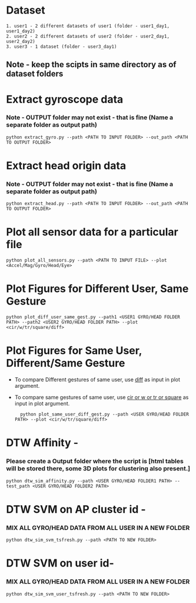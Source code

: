 # Dataset

    1. user1 - 2 different datasets of user1 (folder - user1_day1, user1_day2)
    2. user2 - 2 different datasets of user2 (folder - user2_day1, user2_day2)
    3. user3 - 1 dataset (folder - user3_day1)

## Note - keep the scipts in same directory as of dataset folders

# Extract gyroscope data

### Note - OUTPUT folder may not exist - that is fine (Name a separate folder as output path)

    python extract_gyro.py --path <PATH TO INPUT FOLDER> --out_path <PATH TO OUTPUT FOLDER>

# Extract head origin data

### Note - OUTPUT folder may not exist - that is fine (Name a separate folder as output path)

    python extract_head.py --path <PATH TO INPUT FOLDER> --out_path <PATH TO OUTPUT FOLDER>

# Plot all sensor data for a particular file

    python plot_all_sensors.py --path <PATH TO INPUT FILE> --plot <Accel/Mag/Gyro/Head/Eye>

# Plot Figures for Different User, Same Gesture

    python plot_diff_user_same_gest.py --path1 <USER1 GYRO/HEAD FOLDER PATH> --path2 <USER2 GYRO/HEAD FOLDER PATH> --plot <cir/w/tr/square/diff>

# Plot Figures for Same User, Different/Same Gesture

- To compare Different gestures of same user, use <u>diff</u> as input in plot argument.
- To compare same gestures of same user, use <u>cir or w or tr or square</u> as input in plot argument.
        
        python plot_same_user_diff_gest.py --path <USER GYRO/HEAD FOLDER PATH> --plot <cir/w/tr/square/diff>

# DTW Affinity -

### Please create a Output folder where the script is [html tables will be stored there, some 3D plots for clustering also present.]

    python dtw_sim_affinity.py --path <USER GYRO/HEAD FOLDER1 PATH> --test_path <USER GYRO/HEAD FOLDER2 PATH>

# DTW SVM on AP cluster id -
### MIX ALL GYRO/HEAD DATA FROM ALL USER IN A NEW FOLDER

    python dtw_sim_svm_tsfresh.py --path <PATH TO NEW FOLDER>

# DTW SVM on user id-
### MIX ALL GYRO/HEAD DATA FROM ALL USER IN A NEW FOLDER

    python dtw_sim_svm_user_tsfresh.py --path <PATH TO NEW FOLDER>

